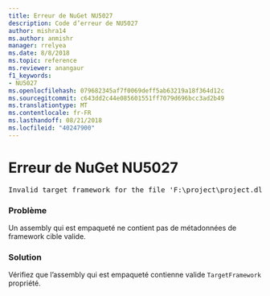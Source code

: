 ```yaml
---
title: Erreur de NuGet NU5027
description: Code d’erreur de NU5027
author: mishra14
ms.author: anmishr
manager: rrelyea
ms.date: 8/8/2018
ms.topic: reference
ms.reviewer: anangaur
f1_keywords:
- NU5027
ms.openlocfilehash: 079682345af7f0069deff5ab63219a18f364d12c
ms.sourcegitcommit: c643dd2c44e085601551ff7079d696bcc3ad2b49
ms.translationtype: MT
ms.contentlocale: fr-FR
ms.lasthandoff: 08/21/2018
ms.locfileid: "40247900"
---
```

# <a name="nuget-error-nu5027"></a>Erreur de NuGet NU5027
<pre>Invalid target framework for the file 'F:\project\project.dll'.</pre>

### <a name="issue"></a>Problème

Un assembly qui est empaqueté ne contient pas de métadonnées de framework cible valide.


### <a name="solution"></a>Solution

Vérifiez que l’assembly qui est empaqueté contienne valide `TargetFramework` propriété.

